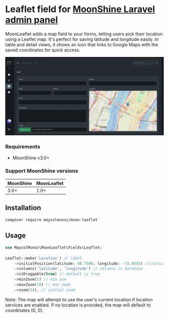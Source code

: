 # Leaflet field for [MoonShine Laravel admin panel](https://moonshine-laravel.com)

MoonLeaflet adds a map field to your forms, letting users pick their location using a Leaflet map. It's perfect for saving latitude and longitude easily. In table and detail views, it shows an icon that links to Google Maps with the saved coordinates for quick access.

![example](./_docs/images/example.webp)

### Requirements

- MoonShine v3.0+

### Support MoonShine versions

| MoonShine | MoonLeaflet |
| --------- | ----------- |
| 3.0+      | 1.0+        |

## Installation

```shell
composer require maycolmunoz/moon-leaflet
```

## Usage

```php
use MaycolMunoz\MoonLeaflet\Fields\Leaflet;

Leaflet::make('Location') // label
    ->initialPosition(latitude: 40.7580, longitude: -73.9855) //initial position
    ->columns('latitude', 'longitude') // columns in database
    ->isDraggable(true) // default is true
    ->minZoom(5) // min zom
    ->maxZoom(18) // max zoom
    ->zoom(14), // initial zoom
```

Note: The map will attempt to use the user's current location if location services are enabled. If no location is provided, the map will default to coordinates (0, 0).
